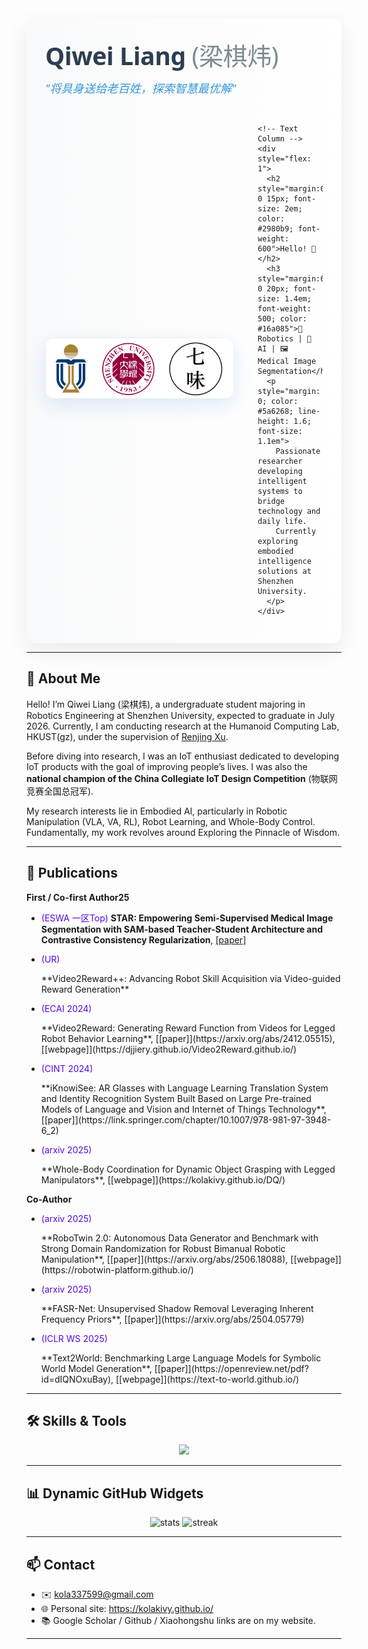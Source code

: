 <div style="max-width: 900px; margin: 0 auto; padding: 30px; background: linear-gradient(to right, #f8f9fa, #ffffff); border-radius: 16px; box-shadow: 0 12px 36px rgba(0,0,0,0.08); font-family: 'Segoe UI', 'PingFang SC', sans-serif">
  <!-- Name Section -->
  <div style="margin-bottom: 30px; text-align: left">
    <h1 style="margin: 0; font-size: 2.8em; font-weight: 700; color: #2c3e50; letter-spacing: -0.5px">Qiwei Liang <span style="color: #7f8c8d; font-weight: 400">(梁棋炜)</span></h1>
    <p style="margin: 12px 0 0; font-size: 1.3em; font-style: italic; color: #3498db; font-weight: 500">"将具身送给老百姓，探索智慧最优解"</p>
  </div>

  <!-- Content Row -->
  <div style="display: flex; align-items: center; gap: 40px">
    <!-- Image Column -->
    <div style="flex: 0 0 300px">
      <img src="./assets/school.png" alt="Shenzhen University" style="width: 100%; border-radius: 14px; box-shadow: 0 10px 30px rgba(46, 134, 222, 0.15); border: 1px solid rgba(0,0,0,0.05)"/>
    </div>
    
    <!-- Text Column -->
    <div style="flex: 1">
      <h2 style="margin:0 0 15px; font-size: 2em; color: #2980b9; font-weight: 600">Hello! 👋</h2>
      <h3 style="margin:0 0 20px; font-size: 1.4em; font-weight: 500; color: #16a085">🤖 Robotics | 🧠 AI | 🖼️ Medical Image Segmentation</h3>
      <p style="margin: 0; color: #5a6268; line-height: 1.6; font-size: 1.1em">
        Passionate researcher developing intelligent systems to bridge technology and daily life. 
        Currently exploring embodied intelligence solutions at Shenzhen University.
      </p>
    </div>
  </div>
</div>

---

## 🌟 About Me
Hello! I’m Qiwei Liang (梁棋炜), a undergraduate student majoring in Robotics Engineering at Shenzhen University, expected to graduate in July 2026. Currently, I am conducting research at the Humanoid Computing Lab, HKUST(gz), under the supervision of [Renjing Xu](https://scholar.google.com/citations?user=Mu__bJEAAAAJ&hl=en). 

Before diving into research, I was an IoT enthusiast dedicated to developing IoT products with the goal of improving people’s lives. I was also the **national champion of the China Collegiate IoT Design Competition** (物联网竞赛全国总冠军).

My research interests lie in Embodied AI, particularly in Robotic Manipulation (VLA, VA, RL), Robot Learning, and Whole-Body Control. Fundamentally, my work revolves around Exploring the Pinnacle of Wisdom.

---

## 🚀 Publications
**First / Co-first Author25**
- <span style="color: #5409e1;">(ESWA 一区Top)</span> **STAR: Empowering Semi-Supervised Medical Image Segmentation with SAM-based Teacher-Student Architecture and Contrastive Consistency Regularization**, [[paper]](https://www.sciencedirect.com/science/article/abs/pii/S0957417425022699)
- <p style="color: #5409e1ff;">(UR)</p> **Video2Reward++: Advancing Robot Skill Acquisition via Video-guided Reward Generation**
- <p style="color: #5409e1ff;">(ECAI 2024)</p> **Video2Reward: Generating Reward Function from Videos for Legged Robot Behavior Learning**, [[paper]](https://arxiv.org/abs/2412.05515), [[webpage]](https://djjiery.github.io/Video2Reward.github.io/)
- <p style="color: #5409e1ff;">(CINT 2024)</p> **iKnowiSee: AR Glasses with Language Learning Translation System and Identity Recognition System Built Based on Large Pre-trained Models of Language and Vision and Internet of Things Technology**, [[paper]](https://link.springer.com/chapter/10.1007/978-981-97-3948-6_2)
- <p style="color: #5409e1ff;">(arxiv 2025)</p> **Whole-Body Coordination for Dynamic Object Grasping with Legged Manipulators**, [[webpage]](https://kolakivy.github.io/DQ/)


**Co-Author**
- <p style="color: #5409e1ff;">(arxiv 2025)</p> **RoboTwin 2.0: Autonomous Data Generator and Benchmark with Strong Domain Randomization for Robust Bimanual Robotic Manipulation**, [[paper]](https://arxiv.org/abs/2506.18088), [[webpage]](https://robotwin-platform.github.io/)
- <p style="color: #5409e1ff;">(arxiv 2025)</p> **FASR-Net: Unsupervised Shadow Removal Leveraging Inherent Frequency Priors**, [[paper]](https://arxiv.org/abs/2504.05779)
- <p style="color: #5409e1ff;">(ICLR WS 2025)</p> **Text2World: Benchmarking Large Language Models for Symbolic World Model Generation**, [[paper]](https://openreview.net/pdf?id=dIQNOxuBay), [[webpage]](https://text-to-world.github.io/)

---

## 🛠 Skills & Tools
<p align="center">
  <img src="https://skillicons.dev/icons?i=python,pytorch,cpp,ros,arduino,raspberrypi,matlab,git,linux" />
</p>

---

## 📊 Dynamic GitHub Widgets
<p align="center">
  <img src="https://github-readme-stats.vercel.app/api?username=KolaKivy&show_icons=true&theme=radical" alt="stats" />
  <img src="https://github-readme-streak-stats.herokuapp.com/?user=KolaKivy&theme=radical" alt="streak" />
</p>

---

## 📫 Contact
- ✉️ kola337599@gmail.com  
- 🌐 Personal site: https://kolakivy.github.io/  
- 📚 Google Scholar / Github / Xiaohongshu links are on my website. 

---